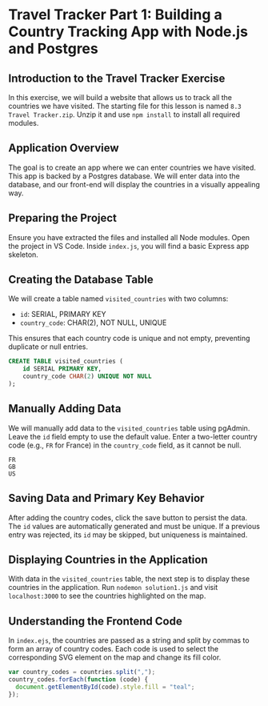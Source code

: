 # Travel Tracker Part 1: Building a Country Tracking App with Node.js and Postgres

## Introduction to the Travel Tracker Exercise

In this exercise, we will build a website that allows us to track all the countries we have visited. The starting file for this lesson is named `8.3 Travel Tracker.zip`. Unzip it and use `npm install` to install all required modules.

## Application Overview

The goal is to create an app where we can enter countries we have visited. This app is backed by a Postgres database. We will enter data into the database, and our front-end will display the countries in a visually appealing way.

## Preparing the Project

Ensure you have extracted the files and installed all Node modules. Open the project in VS Code. Inside `index.js`, you will find a basic Express app skeleton.

## Creating the Database Table

We will create a table named `visited_countries` with two columns:

- `id`: SERIAL, PRIMARY KEY
- `country_code`: CHAR(2), NOT NULL, UNIQUE

This ensures that each country code is unique and not empty, preventing duplicate or null entries.

```sql
CREATE TABLE visited_countries (
    id SERIAL PRIMARY KEY,
    country_code CHAR(2) UNIQUE NOT NULL
);
```

## Manually Adding Data

We will manually add data to the `visited_countries` table using pgAdmin. Leave the `id` field empty to use the default value. Enter a two-letter country code (e.g., `FR` for France) in the `country_code` field, as it cannot be null.

```text
FR
GB
US
```

## Saving Data and Primary Key Behavior

After adding the country codes, click the save button to persist the data. The `id` values are automatically generated and must be unique. If a previous entry was rejected, its `id` may be skipped, but uniqueness is maintained.

## Displaying Countries in the Application

With data in the `visited_countries` table, the next step is to display these countries in the application. Run `nodemon solution1.js` and visit `localhost:3000` to see the countries highlighted on the map.

## Understanding the Frontend Code

In `index.ejs`, the countries are passed as a string and split by commas to form an array of country codes. Each code is used to select the corresponding SVG element on the map and change its fill color.

```js
var country_codes = countries.split(",");
country_codes.forEach(function (code) {
  document.getElementById(code).style.fill = "teal";
});
```
